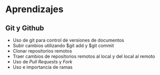 # Aprendizajes
## Git y Github

* Uso de git para control de versiones de documentos
* Subir cambios utilizando $git add y $git commit
* Clonar repositorios remotos
* Traer cambios de repositorios remotos al local y del local al remoto
* Uso de *Pull Requests* y *Fork*
* Uso e importancia de ramas
